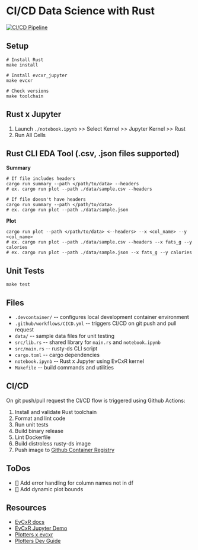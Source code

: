 # CI/CD Data Science with Rust

[![CI/CD Pipeline](https://github.com/athletedecoded/rusty-ds/actions/workflows/CICD.yml/badge.svg)](https://github.com/athletedecoded/rusty-ds/actions/workflows/CICD.yml)

## Setup

```
# Install Rust
make install

# Install evcxr_jupyter
make evcxr

# Check versions
make toolchain
```

## Rust x Jupyter

1. Launch `./notebook.ipynb` >> Select Kernel >> Jupyter Kernel >> Rust
2. Run All Cells


## Rust CLI EDA Tool (.csv, .json files supported)

**Summary**
```
# If file includes headers
cargo run summary --path </path/to/data> --headers
# ex. cargo run plot --path ./data/sample.csv --headers

# If file doesn't have headers
cargo run summary --path </path/to/data>
# ex. cargo run plot --path ./data/sample.json
```

**Plot**
```
cargo run plot --path </path/to/data> <--headers> --x <col_name> --y <col_name>
# ex. cargo run plot --path ./data/sample.csv --headers --x fats_g --y calories
# ex. cargo run plot --path ./data/sample.json --x fats_g --y calories
```

## Unit Tests

```
make test
```

## Files

* `.devcontainer/` -- configures local development container environment
* `.github/workflows/CICD.yml` -- triggers CI/CD on git push and pull request
* `data/` -- sample data files for unit testing
* `src/lib.rs` -- shared library for `main.rs` and `notebook.ipynb`
* `src/main.rs` -- rusty-ds CLI script
* `cargo.toml` -- cargo dependencies
* `notebook.ipynb` -- Rust x Jupyter using EvCxR kernel
* `Makefile` -- build commands and utilities

## CI/CD

On git push/pull request the CI/CD flow is triggered using Github Actions:

1. Install and validate Rust toolchain
2. Format and lint code
3. Run unit tests
4. Build binary release
5. Lint Dockerfile
6. Build distroless rusty-ds image
7. Push image to [Github Container Registry](https://github.com/athletedecoded?tab=packages)

## ToDos
- [] Add error handling for column names not in df
- [] Add dynamic plot bounds

## Resources
* [EvCxR docs](https://github.com/evcxr/evcxr/tree/main/evcxr_jupyter)
* [EvCxR Jupyter Demo](https://github.com/evcxr/evcxr/blob/main/evcxr_jupyter/samples/evcxr_jupyter_tour.ipynb) 
* [Plotters x evcxr](https://github.com/plotters-rs/plotters#trying-with-jupyter-evcxr-kernel-interactively)
* [Plotters Dev Guide](https://plotters-rs.github.io/book/intro/introduction.html)
